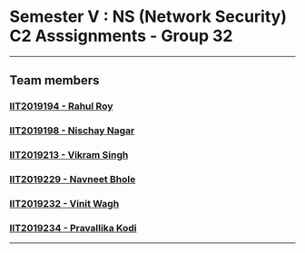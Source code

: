 # Semester V : NS (Network Security) C2 Asssignments - Group 32
___
## Team members 
### [IIT2019194 - Rahul Roy](https://github.com/Rahul171201)
### [IIT2019198 - Nischay Nagar](https://github.com/nischaynagar)
### [IIT2019213 - Vikram Singh](https://github.com/vikram605)
### [IIT2019229 - Navneet Bhole](https://github.com/Ephiret)
### [IIT2019232 - Vinit Wagh](https://github.com/vvvinit)
### [IIT2019234 - Pravallika Kodi](https://github.com/iit2019234)
___
